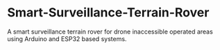 # Smart-Surveillance-Terrain-Rover
A smart surveillance terrain rover for drone inaccessible operated areas using Arduino and ESP32 based systems.
